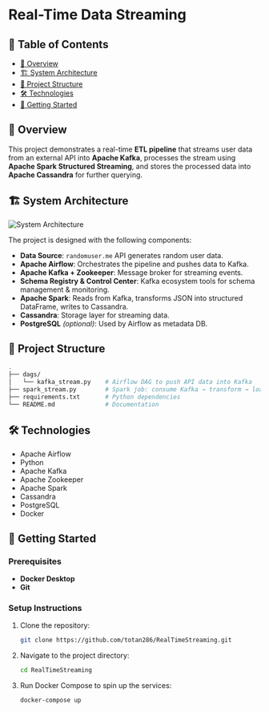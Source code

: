 # Real-Time Data Streaming

## 📑 Table of Contents

- [📖 Overview](#-overview)
- [🏗️ System Architecture](#️-system-architecture)
- [📂 Project Structure](#-project-structure)
- [🛠️ Technologies](#-technologies)
- [🚀 Getting Started](#-getting-started)


## 📖 Overview

This project demonstrates a real-time **ETL pipeline** that streams user data from an external API into **Apache Kafka**, processes the stream using **Apache Spark Structured Streaming**, and stores the processed data into **Apache Cassandra** for further querying.


## 🏗️ System Architecture

![System Architecture](https://github.com/totan286/RealTimeStreaming/blob/main/System%20Architecture.png)

The project is designed with the following components:

- **Data Source**: `randomuser.me` API generates random user data.
- **Apache Airflow**: Orchestrates the pipeline and pushes data to Kafka.
- **Apache Kafka + Zookeeper**: Message broker for streaming events.
- **Schema Registry & Control Center**: Kafka ecosystem tools for schema management & monitoring.
- **Apache Spark**: Reads from Kafka, transforms JSON into structured DataFrame, writes to Cassandra.
- **Cassandra**: Storage layer for streaming data.
- **PostgreSQL** *(optional)*: Used by Airflow as metadata DB.


## 📂 Project Structure

```bash
.
├── dags/
│   └── kafka_stream.py    # Airflow DAG to push API data into Kafka
├── spark_stream.py        # Spark job: consume Kafka → transform → load Cassandra
├── requirements.txt       # Python dependencies
└── README.md              # Documentation
```

## 🛠️ Technologies

- Apache Airflow
- Python
- Apache Kafka
- Apache Zookeeper
- Apache Spark
- Cassandra
- PostgreSQL
- Docker

## 🚀 Getting Started
### Prerequisites

- **Docker Desktop**
- **Git** 

### Setup Instructions


1. Clone the repository:
    ```bash
    git clone https://github.com/totan286/RealTimeStreaming.git
    ```

2. Navigate to the project directory:
    ```bash
    cd RealTimeStreaming
    ```

3. Run Docker Compose to spin up the services:
    ```bash
    docker-compose up
    ```
